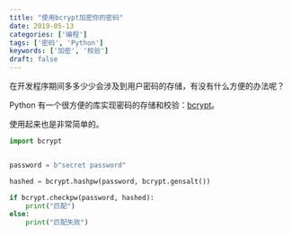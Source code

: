 ```yaml
---
title: "使用bcrypt加密你的密码"
date: 2019-05-13
categories: ['编程']
tags: ['密码', 'Python']
keywords: ['加密', '校验']
draft: false
---
```


在开发程序期间多多少少会涉及到用户密码的存储，有没有什么方便的办法呢？

<!--more-->

Python 有一个很方便的库实现密码的存储和校验：[bcrypt](https://pypi.org/project/bcrypt/)。

使用起来也是非常简单的。

```python
import bcrypt


password = b"secret password"

hashed = bcrypt.hashpw(password, bcrypt.gensalt())

if bcrypt.checkpw(password, hashed):
    print("匹配")
else:
    print("匹配失败")
```